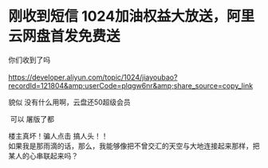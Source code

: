 # 刚收到短信 1024加油权益大放送，阿里云网盘首发免费送


你们收到了吗<br />
<br />
https://developer.aliyun.com/topic/1024/jiayoubao?recordId=121804&amp;userCode=plqgw6nr&amp;share_source=copy_link<br />
<img id="aimg_zEU9E" onclick="zoom(this, this.src, 0, 0, 0)" class="zoom" src="https://s1.ax1x.com/2020/10/23/BEFjYT.md.png" onmouseover="img_onmouseoverfunc(this)" onload="thumbImg(this)" border="0" alt="" />

貌似 没有什么用啊，云盘还50超级会员

<img src="static/image/smiley/yct/003.gif" smilieid="50" border="0" alt="" /> 可以 屠版了都

楼主真坏！骗人点击 搞人头！！<br />
如果我是那雨滴的话，那么，我能够像把不曾交汇的天空与大地连接起来那样，把某人的心串联起来吗？ 
